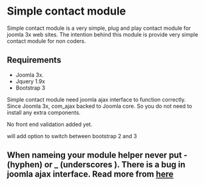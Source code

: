 Simple contact module
=====================

Simple contact module is a very simple, plug and play contact module for joomla 3x web sites. 
The intention behind this module is provide very simple contact module for non coders.

<h2>Requirements</h2>
<ul>
<li>Joomla 3x.</li>
<li>Jquery 1.9x</li>
<li>Bootstrap 3</li>
</ul>
<p>Simple contact module need joomla ajax interface to function correctly. Since Joomla 3x, com_ajax backed to Joomla core.
So you do not need to install any extra components.</p>
<p>No front end validation added yet.</p>
<p>will add option to switch between bootstrap 2 and 3</p>
<h2 style="color=red">When nameing your module helper never put - (hyphen) or _ (underscores ). There is a bug in joomla ajax interface. Read more from <a href="http://joomlacode.org/gf/project/joomla/tracker/?action=TrackerItemEdit&tracker_item_id=32166">here</a></h2>
